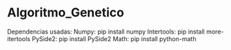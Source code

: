 # Algoritmo_Genetico
Dependencias usadas:
Numpy: pip install numpy
Intertools: pip install more-itertools
PySide2: pip install PySide2
Math: pip install python-math
